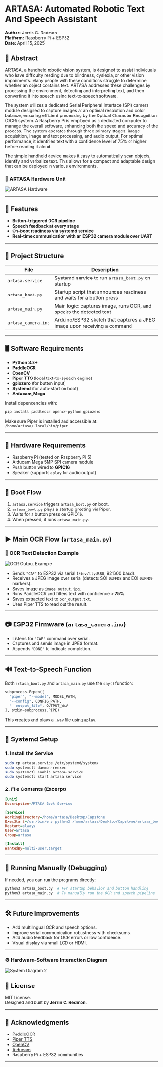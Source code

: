 # ARTASA: Automated Robotic Text And Speech Assistant

**Author:** Jerrin C. Redmon  
**Platform:** Raspberry Pi + ESP32  
**Date:** April 15, 2025  

## 🧾 Abstract 

ARTASA, a handheld robotic vision system, is designed to assist individuals who have difficulty reading due to blindness, dyslexia, or other vision impairments. Many people with these conditions struggle to determine whether an object contains text. ARTASA addresses these challenges by processing the environment, detecting and interpreting text, and then converting it into speech using text-to-speech software.

The system utilizes a dedicated Serial Peripheral Interface (SPI) camera module designed to capture images at an optimal resolution and color balance, ensuring efficient processing by the Optical Character Recognition (OCR) system. A Raspberry Pi is employed as a dedicated computer to manage the overall software, enhancing both the speed and accuracy of the process. The system operates through three primary stages: image acquisition, image and text processing, and audio output. For optimal performance, it identifies text with a confidence level of 75% or higher before reading it aloud.

The simple handheld device makes it easy to automatically scan objects, identify and verbalize text. This allows for a compact and adaptable design that can be deployed in various environments.


### 🔧 ARTASA Hardware Unit
![ARTASA Hardware](artasa_images/artasa.jpg)

---
## 📖 Features
- **Button-triggered OCR pipeline**
- **Speech feedback at every stage**
- **On-boot readiness via systemd service**
- **Real-time communication with an ESP32 camera module over UART**

---

## 🧠 Project Structure

| File                          | Description                                                                 |
|-------------------------------|-----------------------------------------------------------------------------|
| `artasa.service`             | Systemd service to run `artasa_boot.py` on startup                         |
| `artasa_boot.py`             | Startup script that announces readiness and waits for a button press       |
| `artasa_main.py`             | Main logic: captures image, runs OCR, and speaks the detected text         |
| `artasa_camera.ino`          | Arduino/ESP32 sketch that captures a JPEG image upon receiving a command   |

---

## 🖥️ Software Requirements

- **Python 3.8+**
- **PaddleOCR**
- **OpenCV**
- **Piper TTS** (local text-to-speech engine)
- **gpiozero** (for button input)
- **Systemd** (for auto-start on boot)
- **Arducam_Mega**

Install dependencies with:

```bash
pip install paddleocr opencv-python gpiozero
```

Make sure Piper is installed and accessible at:  
`/home/artasa/.local/bin/piper`

---

## 🔧 Hardware Requirements

- Raspberry Pi (tested on Raspberry Pi 5)
- Arducam Mega 5MP SPI camera module
- Push button wired to **GPIO16**
- Speaker (supports `aplay` for audio output)

---

## 🔁 Boot Flow

1. `artasa.service` triggers `artasa_boot.py` on boot.
2. `artasa_boot.py` plays a startup greeting via Piper.
3. Waits for a button press on GPIO16.
4. When pressed, it runs `artasa_main.py`.

---

## ▶️ Main OCR Flow (`artasa_main.py`)
### 🧠 OCR Text Detection Example
![OCR Output Example](artasa_images/ocr_1ft.jpg)


- Sends `"CAP"` to ESP32 via serial (`/dev/ttyUSB0`, 921600 baud).
- Receives a JPEG image over serial (detects SOI `0xFFD8` and EOI `0xFFD9` markers).
- Saves image as `image_output.jpg`.
- Runs PaddleOCR and filters text with confidence > **75%**.
- Saves extracted text to `ocr_output.txt`.
- Uses Piper TTS to read out the result.

---

## 📷 ESP32 Firmware (`artasa_camera.ino`)

- Listens for `"CAP"` command over serial.
- Captures and sends image in JPEG format.
- Appends `"DONE"` to indicate completion.

---

## 🔊 Text-to-Speech Function

Both `artasa_boot.py` and `artasa_main.py` use the `say()` function:

```python
subprocess.Popen([
  "piper", "--model", MODEL_PATH,
  "--config", CONFIG_PATH,
  "--output_file", OUTPUT_WAV
], stdin=subprocess.PIPE)
```

This creates and plays a `.wav` file using `aplay`.

---

## 🧠 Systemd Setup

### 1. Install the Service

```bash
sudo cp artasa.service /etc/systemd/system/
sudo systemctl daemon-reexec
sudo systemctl enable artasa.service
sudo systemctl start artasa.service
```

### 2. File Contents (Excerpt)

```ini
[Unit]
Description=ARTASA Boot Service

[Service]
WorkingDirectory=/home/artasa/Desktop/Capstone
ExecStart=/usr/bin/env python3 /home/artasa/Desktop/Capstone/artasa_boot.py
Restart=always
User=artasa
Group=artasa

[Install]
WantedBy=multi-user.target
```

---

## 🚀 Running Manually (Debugging)

If needed, you can run the programs directly:

```bash
python3 artasa_boot.py  # For startup behavior and button handling
python3 artasa_main.py  # To manually run the OCR and speech pipeline
```

---

## 🛠️ Future Improvements

- Add multilingual OCR and speech options.
- Improve serial communication robustness with checksums.
- Add audio feedback for OCR errors or low confidence.
- Visual display via small LCD or HDMI.

---


### ⚙️ Hardware-Software Interaction Diagram
![System Diagram 2](artasa_images/Diagram1.svg)


## 📄 License

MIT License.  
Designed and built by **Jerrin C. Redmon**.

---

## 🧠 Acknowledgments

- [PaddleOCR](https://github.com/PaddlePaddle/PaddleOCR)
- [Piper TTS](https://github.com/rhasspy/piper)
- [OpenCV](https://opencv.org/)
- [Arducam](https://github.com/ArduCAM/Arducam_Mega)
- Raspberry Pi + ESP32 communities

---
